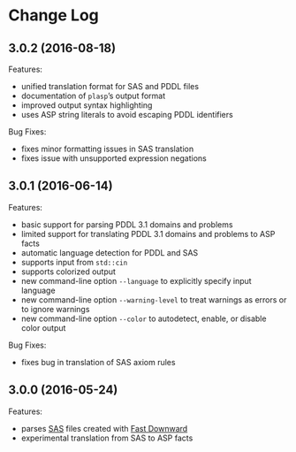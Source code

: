 # Change Log

## 3.0.2 (2016-08-18)

Features:

* unified translation format for SAS and PDDL files
* documentation of `plasp`’s output format
* improved output syntax highlighting
* uses ASP string literals to avoid escaping PDDL identifiers

Bug Fixes:

* fixes minor formatting issues in SAS translation
* fixes issue with unsupported expression negations

## 3.0.1 (2016-06-14)

Features:

* basic support for parsing PDDL 3.1 domains and problems
* limited support for translating PDDL 3.1 domains and problems to ASP facts
* automatic language detection for PDDL and SAS
* supports input from `std::cin`
* supports colorized output
* new command-line option `--language` to explicitly specify input language
* new command-line option `--warning-level` to treat warnings as errors or to ignore warnings
* new command-line option `--color` to autodetect, enable, or disable color output

Bug Fixes:

* fixes bug in translation of SAS axiom rules

## 3.0.0 (2016-05-24)

Features:

* parses [SAS](http://www.fast-downward.org/TranslatorOutputFormat) files created with [Fast Downward](http://www.fast-downward.org/)
* experimental translation from SAS to ASP facts
